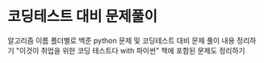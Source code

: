 # 코딩테스트 대비 문제풀이
알고리즘 이름 폴더별로 백준 python 문제 및 코딩테스트 대비 문제 풀이 내용 정리하기
"이것이 취업을 위한 코딩 테스트다 with 파이썬" 책에 포함된 문제도 정리하기


